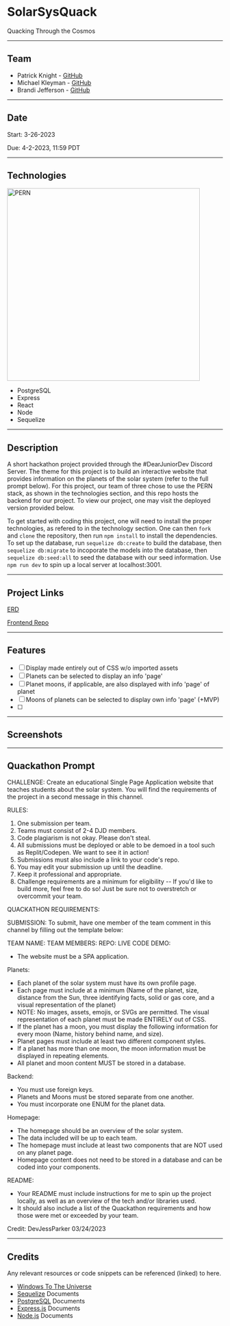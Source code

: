 # SolarSysQuack
Quacking Through the Cosmos

---
## Team

- Patrick Knight - [GitHub](https://github.com/pfknight8)
- Michael Kleyman - [GitHub](https://github.com/MichaelKleyman)
- Brandi Jefferson - [GitHub](https://github.com/brandi-jeff)

---
## Date

Start: 3-26-2023

Due: 4-2-2023, 11:59 PDT

---
## Technologies

<img alt="PERN" width='450' src="https://www.freecodecamp.org/news/content/images/size/w2000/2020/03/PERN.png" />

* PostgreSQL
* Express
* React
* Node
* Sequelize

---
## Description

A short hackathon project provided through the #DearJuniorDev Discord Server. The theme for this project is to build an interactive website that provides information on the planets of the solar system (refer to the full prompt below). For this project, our team of three chose to use the PERN stack, as shown in the technologies section, and this repo hosts the backend for our project. To view our project, one may visit the deployed version provided below.

To get started with coding this project, one will need to install the proper technologies, as refered to in the technology section. One can then `fork` and `clone` the repository, then run `npm install` to install the dependencies. To set up the database, run `sequelize db:create` to build the database, then `sequelize db:migrate` to incoporate the models into the database, then `sequelize db:seed:all` to seed the database with our seed information. Use `npm run dev` to spin up a local server at localhost:3001.

---
## Project Links

[ERD](https://drive.google.com/file/d/1EPkEpEISBgIFE8sKZ55jtUETzgNYlR_6/view?usp=sharing)

[Frontend Repo](https://github.com/MichaelKleyman/SolarSysQuack-Frontend)

---
## Features

- [ ] Display made entirely out of CSS w/o imported assets
- [ ] Planets can be selected to display an info 'page'
- [ ] Planet moons, if applicable, are also displayed with info 'page' of planet
- [ ] Moons of planets can be selected to display own info 'page' (+MVP)
- [ ] 

---
## Screenshots

---
## Quackathon Prompt

CHALLENGE:
Create an educational Single Page Application website that teaches students about the solar system. You will find the requirements of the project in a second message in this channel.

RULES:
1. One submission per team.
2. Teams must consist of 2-4 DJD members.
3. Code plagiarism is not okay. Please don't steal.
4. All submissions must be deployed or able to be demoed in a tool such as Replit/Codepen. We want to see it in action!
5. Submissions must also include a link to your code's repo.
5. You may edit your submission up until the deadline.
6. Keep it professional and appropriate.
7. Challenge requirements are a minimum for eligibility -- If you'd like to build more, feel free to do so! Just be sure not to overstretch or overcommit your team.

QUACKATHON REQUIREMENTS:

SUBMISSION:
To submit, have one member of the team comment in this channel by filling out the template below:

TEAM NAME:
TEAM MEMBERS:
REPO:
LIVE CODE DEMO:

- The website must be a SPA application.

Planets:
- Each planet of the solar system must have its own profile page.
- Each page must include at a minimum (Name of the planet, size, distance from the Sun, three identifying facts, solid or gas core, and a visual representation of the planet)
- NOTE: No images, assets, emojis, or SVGs are permitted. The visual representation of each planet must be made ENTIRELY out of CSS.
- If the planet has a moon, you must display the following information for every moon (Name, history behind name, and size). 
- Planet pages must include at least two different component styles.
- If a planet has more than one moon, the moon information must be displayed in repeating elements.
- All planet and moon content MUST be stored in a database.


Backend:
- You must use foreign keys.
- Planets and Moons must be stored separate from one another.
- You must incorporate one ENUM for the planet data.

Homepage:
- The homepage should be an overview of the solar system.
- The data included will be up to each team.
- The homepage must include at least two components that are NOT used on any planet page.
- Homepage content does not need to be stored in a database and can be coded into your components.

README:
- Your README must include instructions for me to spin up the project locally, as well as an overview of the tech and/or libraries used.
- It should also include a list of the Quackathon requirements and how those were met or exceeded by your team.

Credit: DevJessParker 03/24/2023

---
## Credits

Any relevant resources or code snippets can be referenced (linked) to here.

- [Windows To The Universe](https://www.windows2universe.org/our_solar_system/moons_table.html)
- [Sequelize](https://sequelize.org/docs/v6/getting-started/) Documents
- [PostgreSQL](https://www.postgresql.org/docs/) Documents
- [Express.js](https://expressjs.com/en/starter/installing.html) Documents
- [Node.js](https://nodejs.org/en/docs) Documents
